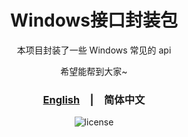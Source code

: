 

<div align="center">
  <h1>Windows接口封装包</h1>
  <p>本项目封装了一些 Windows 常见的 api</p>
  <p>希望能帮到大家~</p>
  <p>
    <h3><a href="./README.md">English</a>&emsp;|&emsp;<span>简体中文</span></h3>
  </p>
  <p>
    <img src="https://img.shields.io/github/license/MrHulu/WindowApiPackage" alt="license">
  </p>
</div>
